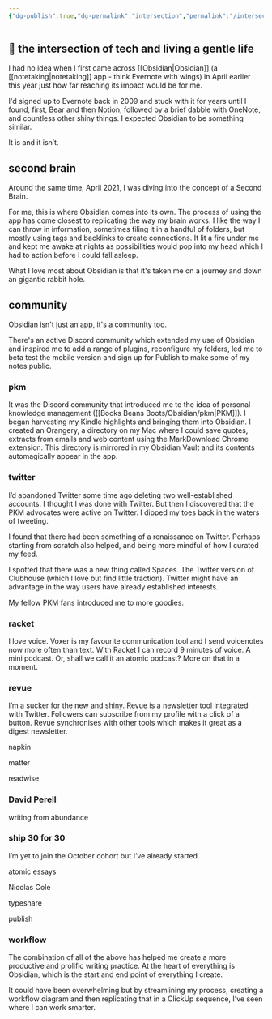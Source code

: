 ```yaml
---
{"dg-publish":true,"dg-permalink":"intersection","permalink":"/intersection/","dgHomeLink":true,"dgPassFrontmatter":false}
---
```



## 🌱 the intersection of tech and living a gentle life

I had no idea when I first came across [[Obsidian|Obsidian]] (a [[notetaking|notetaking]] app - think Evernote with wings) in April earlier this year just how far reaching its impact would be for me.

I'd signed up to Evernote back in 2009 and stuck with it for years until I found, first, Bear and then Notion, followed by a brief dabble with OneNote, and countless other shiny things. I expected Obsidian to be something similar. 

It is and it isn’t.

## second brain

Around the same time, April 2021, I was diving into the concept of a Second Brain.

For me, this is where Obsidian comes into its own. The process of using the app has come closest to replicating the way my brain works. I like the way I can throw in information, sometimes filing it in a handful of folders, but mostly using tags and backlinks to create connections. It lit a fire under me and kept me awake at nights as possibilities would pop into my head which I had to action before I could fall asleep.

What I love most about Obsidian is that it's taken me on a journey and down an gigantic rabbit hole.

## community

Obsidian isn't just an app, it's a community too.

There's an active Discord community which extended my use of Obsidian and inspired me to add a range of plugins, reconfigure my folders, led me to beta test the mobile version and sign up for Publish to make some of my notes public.

### pkm

It was the Discord community that introduced me to the idea of personal knowledge management ([[Books Beans Boots/Obsidian/pkm|PKM]]). I began harvesting my Kindle highlights and bringing them into Obsidian. I created an Orangery, a directory on my Mac where I could save quotes, extracts from emails and web content using the MarkDownload Chrome extension. This directory is mirrored in my Obsidian Vault and its contents automagically appear in the app.

### twitter

I’d abandoned Twitter some time ago deleting two well-established accounts. I thought I was done with Twitter. But then I discovered that the PKM advocates were active on Twitter. I dipped my toes back in the waters of tweeting.

I found that there had been something of a renaissance on Twitter. Perhaps starting from scratch also helped, and being more mindful of how I curated my feed.

I spotted that there was a new thing called Spaces. The Twitter version of Clubhouse (which I love but find little traction). Twitter might have an advantage in the way users have already established interests.

My fellow PKM fans introduced me to more goodies.

### racket

I love voice. Voxer is my favourite communication tool and I send voicenotes now more often than text. With Racket I can record 9 minutes of voice. A mini podcast. Or, shall we call it an atomic podcast? More on that in a moment.

### revue

I’m a sucker for the new and shiny. Revue is a newsletter tool integrated with Twitter. Followers can subscribe from my profile with a click of a button. Revue synchronises with other tools which makes it great as a digest newsletter.

napkin

matter

readwise

### David Perell

writing from abundance

### ship 30 for 30

I’m yet to join the October cohort but I’ve already started

atomic essays

Nicolas Cole

typeshare

publish

### workflow

The combination of all of the above has helped me create a more productive and prolific writing practice. At the heart of everything is Obsidian, which is the start and end point of everything I create.

It could have been overwhelming but by streamlining my process, creating a workflow diagram and then replicating that in a ClickUp sequence, I’ve seen where I can work smarter.